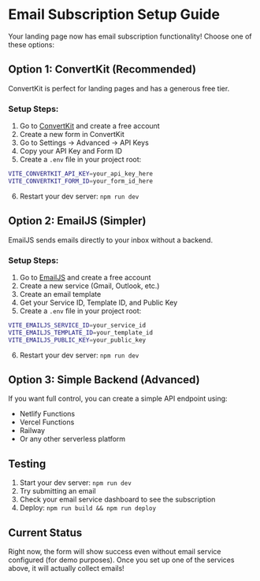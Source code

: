 # Email Subscription Setup Guide

Your landing page now has email subscription functionality! Choose one of these options:

## Option 1: ConvertKit (Recommended)

ConvertKit is perfect for landing pages and has a generous free tier.

### Setup Steps:
1. Go to [ConvertKit](https://convertkit.com) and create a free account
2. Create a new form in ConvertKit
3. Go to Settings → Advanced → API Keys
4. Copy your API Key and Form ID
5. Create a `.env` file in your project root:

```bash
VITE_CONVERTKIT_API_KEY=your_api_key_here
VITE_CONVERTKIT_FORM_ID=your_form_id_here
```

6. Restart your dev server: `npm run dev`

## Option 2: EmailJS (Simpler)

EmailJS sends emails directly to your inbox without a backend.

### Setup Steps:
1. Go to [EmailJS](https://emailjs.com) and create a free account
2. Create a new service (Gmail, Outlook, etc.)
3. Create an email template
4. Get your Service ID, Template ID, and Public Key
5. Create a `.env` file in your project root:

```bash
VITE_EMAILJS_SERVICE_ID=your_service_id
VITE_EMAILJS_TEMPLATE_ID=your_template_id
VITE_EMAILJS_PUBLIC_KEY=your_public_key
```

6. Restart your dev server: `npm run dev`

## Option 3: Simple Backend (Advanced)

If you want full control, you can create a simple API endpoint using:
- Netlify Functions
- Vercel Functions
- Railway
- Or any other serverless platform

## Testing

1. Start your dev server: `npm run dev`
2. Try submitting an email
3. Check your email service dashboard to see the subscription
4. Deploy: `npm run build && npm run deploy`

## Current Status

Right now, the form will show success even without email service configured (for demo purposes). Once you set up one of the services above, it will actually collect emails!
